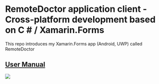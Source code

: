 # RemoteDoctor application client - Cross-platform development based on C # / Xamarin.Forms
This repo introduces my Xamarin.Forms app (Android, UWP) called RemoteDoctor
## [User Manual](https://github.com/tothpalcsilla/CovidDoctor_Wiki/blob/main/RemoteDoctor_UserManual.pdf)
![](https://github.com/tothpalcsilla/CovidDoctor_Wiki/blob/main/splash_nagy.gif)


